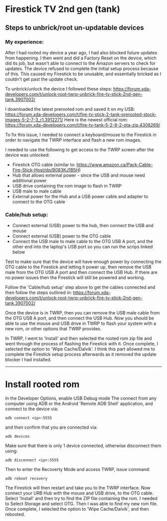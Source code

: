 # Firestick TV 2nd gen (tank)
## Steps to unbrick/root un-updatable devices

### My experience:
After I had rooted my device a year ago, I had also blocked future updates from happening.
I then went and did a Factory Reset on the device, which did its job, but wasn't able to connect to the Amazon servers to check for updates. The device refused to complete the initial setup process because of this.
This caused my Firestick to be unusable, and essentially bricked as I couldn't get past the update check.

To unbrick/unlock the device I followed these steps: https://forum.xda-developers.com/t/unlock-root-twrp-unbrick-fire-tv-stick-2nd-gen-tank.3907002/

I downloaded the latest prerooted rom and saved it on my USB: https://forum.xda-developers.com/t/fire-tv-stick-2-tank-prerooted-stock-images-5-2-7-3_r1.3912271/
Here is the newest official rom: https://forum.xda-developers.com/t/fire-tv-tank-5-2-8-2-ota-zip.4308269/

To fix this issue, I needed to connect a keyboard/mouse to the Firestick in order to navigate the TWRP interface and flash a new rom images.

I needed to use the following to get access to the TWRP screen after the device was unlocked:
- Firestick OTG cable (similar to: https://www.amazon.ca/Pack-Cable-Fire-Stick-Host/dp/B083KJ1B5H)
- Hub that allows external power - since the USB and mouse need additional power
- USB drive containing the rom image to flash in TWRP
- USB male to male cable
- External power for the Hub and a USB power cable and adapter to connect to the OTG cable

### Cable/hub setup:
- Connect external (USB) power to the hub, then connect the USB and mouse
- Connect external (USB) power to the OTG cable
- Connect the USB male to male cable to the OTG USB A port, and the other end into the laptop's USB port so you can run the scrips linked below

Test to make sure that the device will have enough power by connecting the OTG cable to the Firestick and letting it power up, then remove the USB male from the OTG USB A port and then connect the USB Hub. If there are no power issues then the Firestick will still be powered and working.

Follow the 'Cable/hub setup' step above to get the cables connected and then follow the steps outlined in: https://forum.xda-developers.com/t/unlock-root-twrp-unbrick-fire-tv-stick-2nd-gen-tank.3907002/

Once the device is in TWRP, then you can remove the USB male cable from the OTG USB A port, and then connect the USB Hub.
Now you should be able to use the mouse and USB drive in TWRP to flash your system with a new rom, or other options that TWRP provides.

In TWRP, I went to 'Install' and then selected the rooted rom zip file and went through the process of flashing the Firestick with it.
Once complete, I selected the option to 'Wipe Cache/Dalvik'. I think this part allowed me to complete the Firestick setup process afterwards as it removed the update blocker I had installed.

---

# Install rooted rom
In the Developer Options, enable USB Debug mode
The connect from any computer using ADB or the Android 'Remote ADB Shell' application, and connect to the device via:
```
adb connect <ip>:5555
```
and then confirm that you are connected via:
```
adb devices
```
Make sure that there is only 1 device connected, otherwise disconnect them using:
```
adb disconnect <ip>:5555
```
Then to enter the Recoverty Mode and access TWRP, issue command:
```
adb reboot recovery
```
The Firestick will then restart and take you to the TWRP interface.
Now connect your URB Hub with the mouse and USB drive, to the OTG cable.
Select 'Install' and then try to find the ZIP file containing the rom. I needed to Select Storage and select OTG. Then I was able to find my new rom file.
Once complete, I selected the option to 'Wipe Cache/Dalvik', and then rebooted.
